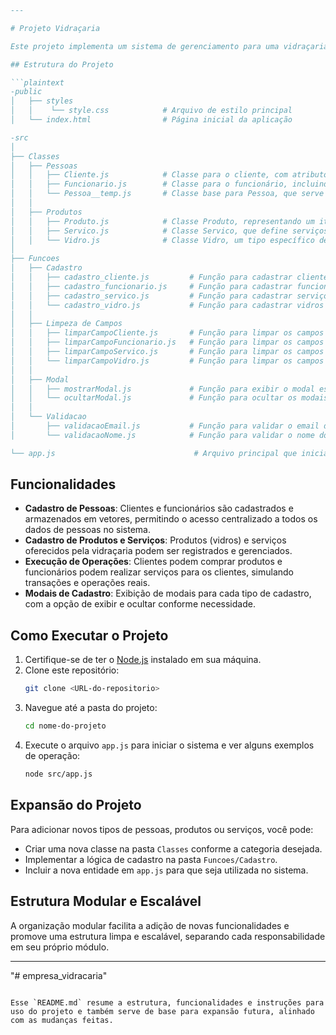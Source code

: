 
```markdown
---

# Projeto Vidraçaria

Este projeto implementa um sistema de gerenciamento para uma vidraçaria, onde é possível cadastrar clientes, funcionários, produtos e serviços, além de registrar vendas e execuções de serviços. O código está organizado de forma modular, facilitando a manutenção e o crescimento do sistema.

## Estrutura do Projeto

```plaintext
-public
│   ├── styles
│   │    └── style.css            # Arquivo de estilo principal
│   └── index.html                # Página inicial da aplicação

-src
│
├── Classes
│   ├── Pessoas
│   │   ├── Cliente.js            # Classe para o cliente, com atributos e métodos relacionados a compras
│   │   ├── Funcionario.js        # Classe para o funcionário, incluindo métodos para realizar serviços e vendas
│   │   └── Pessoa__temp.js       # Classe base para Pessoa, que serve como modelo para Cliente e Funcionario
│   │
│   ├── Produtos
│   │   ├── Produto.js            # Classe Produto, representando um item básico para venda
│   │   ├── Servico.js            # Classe Servico, que define serviços oferecidos pela vidraçaria
│   │   └── Vidro.js              # Classe Vidro, um tipo específico de Produto
│
├── Funcoes
│   ├── Cadastro
│   │   ├── cadastro_cliente.js         # Função para cadastrar clientes e armazená-los nos vetores apropriados
│   │   ├── cadastro_funcionario.js     # Função para cadastrar funcionários
│   │   ├── cadastro_servico.js         # Função para cadastrar serviços
│   │   └── cadastro_vidro.js           # Função para cadastrar vidros como produtos
│   │
│   ├── Limpeza de Campos
│   │   ├── limparCampoCliente.js       # Função para limpar os campos de cadastro de clientes
│   │   ├── limparCampoFuncionario.js   # Função para limpar os campos de cadastro de funcionários
│   │   ├── limparCampoServico.js       # Função para limpar os campos de cadastro de serviços
│   │   └── limparCampoVidro.js         # Função para limpar os campos de cadastro de vidros
│   │
│   ├── Modal
│   │   ├── mostrarModal.js             # Função para exibir o modal especificado
│   │   └── ocultarModal.js             # Função para ocultar os modais
│   │
│   └── Validacao
│       ├── validacaoEmail.js           # Função para validar o email dos usuários
│       └── validacaoNome.js            # Função para validar o nome dos usuários

└── app.js                               # Arquivo principal que inicializa o sistema e realiza operações de exemplo
```

## Funcionalidades

- **Cadastro de Pessoas**: Clientes e funcionários são cadastrados e armazenados em vetores, permitindo o acesso centralizado a todos os dados de pessoas no sistema.
- **Cadastro de Produtos e Serviços**: Produtos (vidros) e serviços oferecidos pela vidraçaria podem ser registrados e gerenciados.
- **Execução de Operações**: Clientes podem comprar produtos e funcionários podem realizar serviços para os clientes, simulando transações e operações reais.
- **Modais de Cadastro**: Exibição de modais para cada tipo de cadastro, com a opção de exibir e ocultar conforme necessidade.

## Como Executar o Projeto

1. Certifique-se de ter o [Node.js](https://nodejs.org/) instalado em sua máquina.
2. Clone este repositório:
   ```bash
   git clone <URL-do-repositorio>
   ```
3. Navegue até a pasta do projeto:
   ```bash
   cd nome-do-projeto
   ```
4. Execute o arquivo `app.js` para iniciar o sistema e ver alguns exemplos de operação:
   ```bash
   node src/app.js
   ```

## Expansão do Projeto

Para adicionar novos tipos de pessoas, produtos ou serviços, você pode:

- Criar uma nova classe na pasta `Classes` conforme a categoria desejada.
- Implementar a lógica de cadastro na pasta `Funcoes/Cadastro`.
- Incluir a nova entidade em `app.js` para que seja utilizada no sistema.

## Estrutura Modular e Escalável

A organização modular facilita a adição de novas funcionalidades e promove uma estrutura limpa e escalável, separando cada responsabilidade em seu próprio módulo.

---

"# empresa_vidracaria" 
``` 

Esse `README.md` resume a estrutura, funcionalidades e instruções para uso do projeto e também serve de base para expansão futura, alinhado com as mudanças feitas.